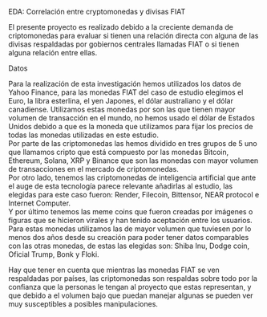 <h> EDA: Correlación entre cryptomonedas y divisas FIAT</h>

El presente proyecto es realizado debido a la creciente demanda de criptomonedas para evaluar si tienen una relación directa con alguna de las divisas respaldadas por gobiernos centrales llamadas FIAT o si tienen alguna relación entre ellas.


Datos

Para la realización de esta investigación hemos utilizados los datos de Yahoo Finance, para las monedas FIAT del caso de estudio elegimos el Euro, la libra esterlina, el yen Japones, el dólar australiano y el dólar canadiense. Utilizamos estas monedas por son las que tienen mayor volumen de transacción en el mundo, no hemos usado el dólar de Estados Unidos debido a que es la moneda que utilizamos para fijar los precios de todas las monedas utilizadas en este estudio.  
Por parte de las criptomonedas las hemos dividido en tres grupos de 5 uno que llamamos cripto que está compuesto por las monedas Bitcoin, Ethereum, Solana, XRP y Binance que son las monedas con mayor volumen de transacciones en el mercado de criptomonedas.   
Por otro lado, tenemos las criptomonedas de inteligencia artificial que ante el auge de esta tecnología parece relevante añadirlas al estudio, las elegidas para este caso fueron: Render, Filecoin, Bittensor, NEAR protocol e Internet Computer.   
Y por último tenemos las meme coins que fueron creadas por imágenes o figuras que se hicieron virales y han tenido aceptación entre los usuarios. Para estas monedas utilizamos las de mayor volumen que tuviesen por lo menos dos años desde su creación para poder tener datos comparables con las otras monedas, de estas las elegidas son: Shiba Inu, Dodge coin, Oficial Trump, Bonk y Floki.  

Hay que tener en cuenta que mientras las monedas FIAT se ven respaldadas por países, las criptomonedas son respaldas sobre todo por la confianza que la personas le tengan al proyecto que estas representan, y que debido a el volumen bajo que puedan manejar algunas se pueden ver muy susceptibles a posibles manipulaciones.
